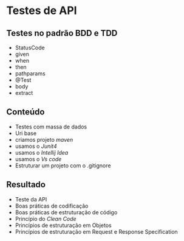 # Testes de API 

## Testes no padrão BDD e TDD
- StatusCode
- given
- when
- then
- pathparams
- @Test
- body
- extract

## Conteúdo

- Testes com massa de dados
- Uri base
- criamos projeto *maven*
- usamos o *Junit4* 
- usamos o *Intellij Idea* 
- usamos o *Vs code* 
- Estruturar um projeto com o .gitignore 

## Resultado

- Teste da API
- Boas práticas de codificação
- Boas práticas de estruturação de código
- Princípio do *Clean Code*
- Princípios de estruturação em Objetos
- Princípios de estruturação em Request e Response Specification

